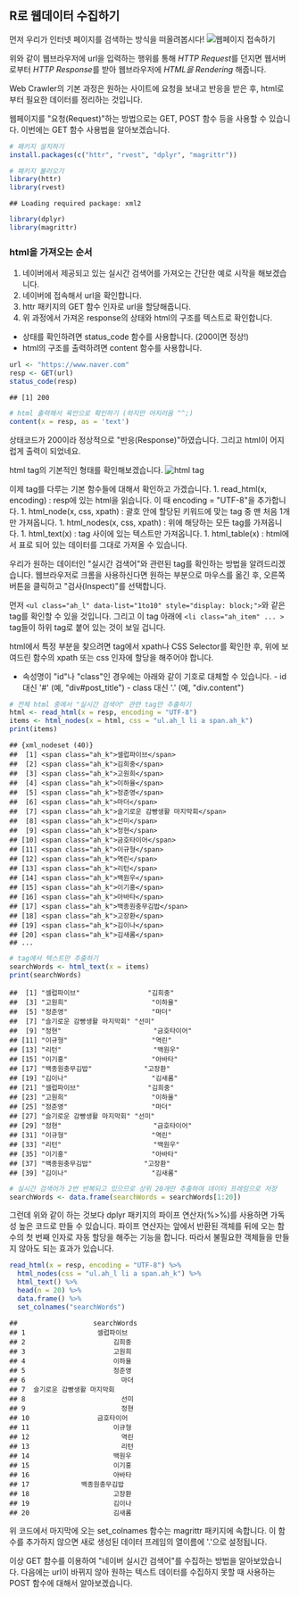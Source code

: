 R로 웹데이터 수집하기
---------------------

먼저 우리가 인터넷 페이지를 검색하는 방식을 떠올려봅시다!
![웹페이지 접속하기](https://ruslanspivak.com/lsbaws-part1/LSBAWS_HTTP_request_response.png)

위와 같이 웹브라우저에 url을 입력하는 행위를 통해 *HTTP Request*를 던지면 웹서버로부터 *HTTP Response*를 받아 웹브라우저에 *HTML을 Rendering* 해줍니다.

Web Crawler의 기본 과정은 원하는 사이트에 요청을 보내고 반응을 받은 후, html로부터 필요한 데이터를 정리하는 것입니다.

웹페이지를 "요청(Request)"하는 방법으로는 GET, POST 함수 등을 사용할 수 있습니다. 이번에는 GET 함수 사용법을 알아보겠습니다.

``` r
# 패키지 설치하기
install.packages(c("httr", "rvest", "dplyr", "magrittr"))
```

``` r
# 패키지 불러오기
library(httr)
library(rvest)
```

    ## Loading required package: xml2

``` r
library(dplyr)
library(magrittr)
```

### html을 가져오는 순서

1.  네이버에서 제공되고 있는 실시간 검색어를 가져오는 간단한 예로 시작을 해보겠습니다.
2.  네이버에 접속해서 url을 확인합니다.
3.  httr 패키지의 GET 함수 인자로 url을 할당해줍니다.
4.  위 과정에서 가져온 response의 상태와 html의 구조를 텍스트로 확인합니다.

-   상태를 확인하려면 status\_code 함수를 사용합니다. (200이면 정상!)
-   html의 구조를 출력하려면 content 함수를 사용합니다.

``` r
url <- "https://www.naver.com"
resp <- GET(url)
status_code(resp)
```

    ## [1] 200

``` r
# html 출력해서 육안으로 확인하기 (하지만 어지러움 ^^;)
content(x = resp, as = 'text')
```

상태코드가 200이라 정상적으로 "반응(Response)"하였습니다. 그리고 html이 어지럽게 출력이 되었네요.

html tag의 기본적인 형태를 확인해보겠습니다. ![html tag](http://tutorial.techaltum.com/images/element.png)

이제 tag를 다루는 기본 함수들에 대해서 확인하고 가겠습니다. 1. read\_html(x, encoding) : resp에 있는 html을 읽습니다. 이 때 encoding = "UTF-8"을 추가합니다. 1. html\_node(x, css, xpath) : 괄호 안에 할당된 키워드에 맞는 tag 중 맨 처음 1개만 가져옵니다. 1. html\_nodes(x, css, xpath) : 위에 해당하는 모든 tag를 가져옵니다. 1. html\_text(x) : tag 사이에 있는 텍스트만 가져옵니다. 1. html\_table(x) : html에서 표로 되어 있는 데이터를 그대로 가져올 수 있습니다.

우리가 원하는 데이터인 "실시간 검색어"와 관련된 tag를 확인하는 방법을 알려드리겠습니다. 웹브라우저로 크롬을 사용하신다면 원하는 부분으로 마우스를 옮긴 후, 오른쪽 버튼을 클릭하고 "검사(Inspect)"를 선택합니다.

먼저 `<ul class="ah_l" data-list="1to10" style="display: block;">`와 같은 tag를 확인할 수 있을 것입니다. 그리고 이 tag 아래에 `<li class="ah_item" ... >` tag들이 하위 tag로 붙어 있는 것이 보일 겁니다.

html에서 특정 부분을 찾으려면 tag에서 xpath나 CSS Selector를 확인한 후, 위에 보여드린 함수의 xpath 또는 css 인자에 할당을 해주어야 합니다.
- 속성명이 "id"나 "class"인 경우에는 아래와 같이 기호로 대체할 수 있습니다. - id 대신 '\#' (예, "div\#post\_title") - class 대신 '.' (예, "div.content")

``` r
# 전체 html 중에서 "실시간 검색어" 관련 tag만 추출하기
html <- read_html(x = resp, encoding = "UTF-8")
items <- html_nodes(x = html, css = "ul.ah_l li a span.ah_k")
print(items)
```

    ## {xml_nodeset (40)}
    ##  [1] <span class="ah_k">셀럽파이브</span>
    ##  [2] <span class="ah_k">김희중</span>
    ##  [3] <span class="ah_k">고원희</span>
    ##  [4] <span class="ah_k">이하율</span>
    ##  [5] <span class="ah_k">정준영</span>
    ##  [6] <span class="ah_k">마더</span>
    ##  [7] <span class="ah_k">슬기로운 감빵생활 마지막회</span>
    ##  [8] <span class="ah_k">선미</span>
    ##  [9] <span class="ah_k">정현</span>
    ## [10] <span class="ah_k">금호타이어</span>
    ## [11] <span class="ah_k">이규형</span>
    ## [12] <span class="ah_k">역린</span>
    ## [13] <span class="ah_k">리턴</span>
    ## [14] <span class="ah_k">백원우</span>
    ## [15] <span class="ah_k">이기홍</span>
    ## [16] <span class="ah_k">아바타</span>
    ## [17] <span class="ah_k">백종원충무김밥</span>
    ## [18] <span class="ah_k">고장환</span>
    ## [19] <span class="ah_k">김이나</span>
    ## [20] <span class="ah_k">김새롬</span>
    ## ...

``` r
# tag에서 텍스트만 추출하기
searchWords <- html_text(x = items)
print(searchWords)
```

    ##  [1] "셀럽파이브"                 "김희중"                    
    ##  [3] "고원희"                     "이하율"                    
    ##  [5] "정준영"                     "마더"                      
    ##  [7] "슬기로운 감빵생활 마지막회" "선미"                      
    ##  [9] "정현"                       "금호타이어"                
    ## [11] "이규형"                     "역린"                      
    ## [13] "리턴"                       "백원우"                    
    ## [15] "이기홍"                     "아바타"                    
    ## [17] "백종원충무김밥"             "고장환"                    
    ## [19] "김이나"                     "김새롬"                    
    ## [21] "셀럽파이브"                 "김희중"                    
    ## [23] "고원희"                     "이하율"                    
    ## [25] "정준영"                     "마더"                      
    ## [27] "슬기로운 감빵생활 마지막회" "선미"                      
    ## [29] "정현"                       "금호타이어"                
    ## [31] "이규형"                     "역린"                      
    ## [33] "리턴"                       "백원우"                    
    ## [35] "이기홍"                     "아바타"                    
    ## [37] "백종원충무김밥"             "고장환"                    
    ## [39] "김이나"                     "김새롬"

``` r
# 실시간 검색어가 2번 반복되고 있으므로 상위 20개만 추출하여 데이터 프레임으로 저장
searchWords <- data.frame(searchWords = searchWords[1:20])
```

그런데 위와 같이 하는 것보다 dplyr 패키지의 파이프 연산자(%&gt;%)를 사용하면 가독성 높은 코드로 만들 수 있습니다. 파이프 연산자는 앞에서 반환된 객체를 뒤에 오는 함수의 첫 번째 인자로 자동 할당을 해주는 기능을 합니다. 따라서 불필요한 객체들을 만들지 않아도 되는 효과가 있습니다.

``` r
read_html(x = resp, encoding = "UTF-8") %>% 
  html_nodes(css = "ul.ah_l li a span.ah_k") %>% 
  html_text() %>% 
  head(n = 20) %>% 
  data.frame() %>% 
  set_colnames("searchWords")
```

    ##                   searchWords
    ## 1                  셀럽파이브
    ## 2                      김희중
    ## 3                      고원희
    ## 4                      이하율
    ## 5                      정준영
    ## 6                        마더
    ## 7  슬기로운 감빵생활 마지막회
    ## 8                        선미
    ## 9                        정현
    ## 10                 금호타이어
    ## 11                     이규형
    ## 12                       역린
    ## 13                       리턴
    ## 14                     백원우
    ## 15                     이기홍
    ## 16                     아바타
    ## 17             백종원충무김밥
    ## 18                     고장환
    ## 19                     김이나
    ## 20                     김새롬

위 코드에서 마지막에 오는 set\_colnames 함수는 magrittr 패키지에 속합니다. 이 함수를 추가하지 않으면 새로 생성된 데이터 프레임의 열이름에 '.'으로 설정됩니다.

이상 GET 함수를 이용하여 "네이버 실시간 검색어"를 수집하는 방법을 알아보았습니다. 다음에는 url이 바뀌지 않아 원하는 텍스트 데이터를 수집하지 못할 때 사용하는 POST 함수에 대해서 알아보겠습니다.
